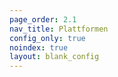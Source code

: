 ```yaml
---
page_order: 2.1
nav_title: Plattformen
config_only: true
noindex: true
layout: blank_config
---
```

